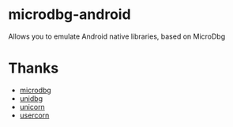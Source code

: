# microdbg-android
Allows you to emulate Android native libraries, based on MicroDbg

# Thanks
- [microdbg](https://github.com/wnxd/microdbg)
- [unidbg](github.com/zhkl0228/unidbg)
- [unicorn](https://github.com/unicorn-engine/unicorn)
- [usercorn](https://github.com/lunixbochs/usercorn)
